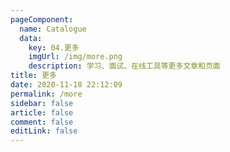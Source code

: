 ```yaml
---
pageComponent: 
  name: Catalogue
  data: 
    key: 04.更多
    imgUrl: /img/more.png
    description: 学习、面试、在线工具等更多文章和页面
title: 更多
date: 2020-11-18 22:12:09
permalink: /more
sidebar: false
article: false
comment: false
editLink: false
---
```

